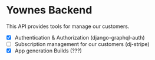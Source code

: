 # Yownes Backend

This API provides tools for manage our customers.

- [X] Authentication & Authorization (django-graphql-auth)
- [ ] Subscription management for our customers (dj-stripe)
- [X] App generation Builds (???)